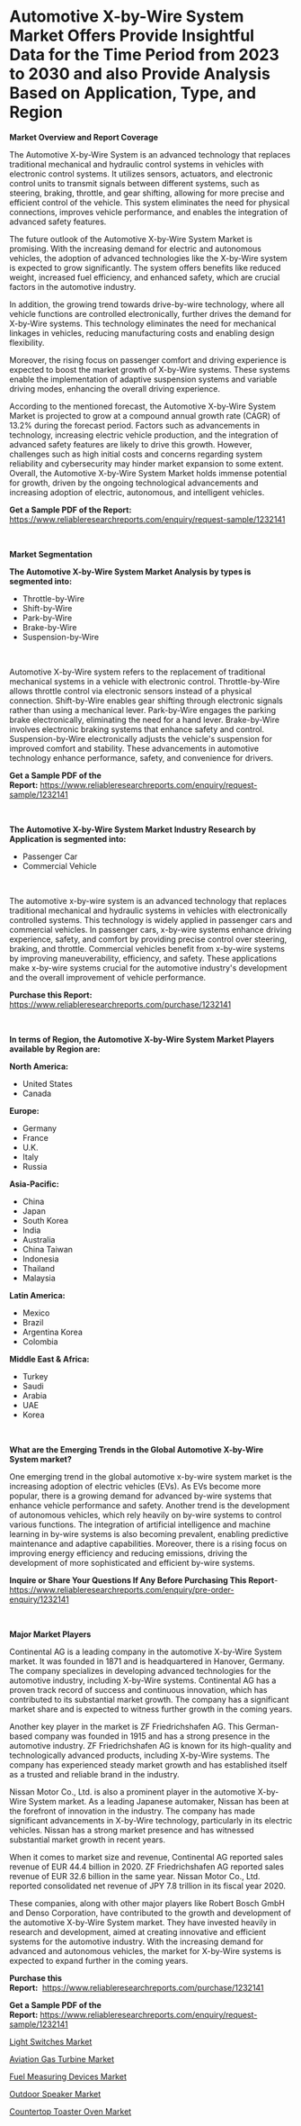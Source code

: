 <p><h1>Automotive X-by-Wire System Market Offers Provide Insightful Data for the Time Period from 2023 to 2030 and also Provide Analysis Based on Application, Type, and Region</h1></p><p><strong>Market Overview and Report Coverage</strong></p>
<p><p>The Automotive X-by-Wire System is an advanced technology that replaces traditional mechanical and hydraulic control systems in vehicles with electronic control systems. It utilizes sensors, actuators, and electronic control units to transmit signals between different systems, such as steering, braking, throttle, and gear shifting, allowing for more precise and efficient control of the vehicle. This system eliminates the need for physical connections, improves vehicle performance, and enables the integration of advanced safety features.</p><p>The future outlook of the Automotive X-by-Wire System Market is promising. With the increasing demand for electric and autonomous vehicles, the adoption of advanced technologies like the X-by-Wire system is expected to grow significantly. The system offers benefits like reduced weight, increased fuel efficiency, and enhanced safety, which are crucial factors in the automotive industry.</p><p>In addition, the growing trend towards drive-by-wire technology, where all vehicle functions are controlled electronically, further drives the demand for X-by-Wire systems. This technology eliminates the need for mechanical linkages in vehicles, reducing manufacturing costs and enabling design flexibility.</p><p>Moreover, the rising focus on passenger comfort and driving experience is expected to boost the market growth of X-by-Wire systems. These systems enable the implementation of adaptive suspension systems and variable driving modes, enhancing the overall driving experience.</p><p>According to the mentioned forecast, the Automotive X-by-Wire System Market is projected to grow at a compound annual growth rate (CAGR) of 13.2% during the forecast period. Factors such as advancements in technology, increasing electric vehicle production, and the integration of advanced safety features are likely to drive this growth. However, challenges such as high initial costs and concerns regarding system reliability and cybersecurity may hinder market expansion to some extent. Overall, the Automotive X-by-Wire System Market holds immense potential for growth, driven by the ongoing technological advancements and increasing adoption of electric, autonomous, and intelligent vehicles.</p></p>
<p><strong>Get a Sample PDF of the Report:</strong> <a href="https://www.reliableresearchreports.com/enquiry/request-sample/1232141">https://www.reliableresearchreports.com/enquiry/request-sample/1232141</a></p>
<p>&nbsp;</p>
<p><strong>Market Segmentation</strong></p>
<p><strong>The Automotive X-by-Wire System Market Analysis by types is segmented into:</strong></p>
<p><ul><li>Throttle-by-Wire</li><li>Shift-by-Wire</li><li>Park-by-Wire</li><li>Brake-by-Wire</li><li>Suspension-by-Wire</li></ul></p>
<p>&nbsp;</p>
<p><p>Automotive X-by-Wire system refers to the replacement of traditional mechanical systems in a vehicle with electronic control. Throttle-by-Wire allows throttle control via electronic sensors instead of a physical connection. Shift-by-Wire enables gear shifting through electronic signals rather than using a mechanical lever. Park-by-Wire engages the parking brake electronically, eliminating the need for a hand lever. Brake-by-Wire involves electronic braking systems that enhance safety and control. Suspension-by-Wire electronically adjusts the vehicle's suspension for improved comfort and stability. These advancements in automotive technology enhance performance, safety, and convenience for drivers.</p></p>
<p><strong>Get a Sample PDF of the Report:</strong>&nbsp;<a href="https://www.reliableresearchreports.com/enquiry/request-sample/1232141">https://www.reliableresearchreports.com/enquiry/request-sample/1232141</a></p>
<p>&nbsp;</p>
<p><strong>The Automotive X-by-Wire System Market Industry Research by Application is segmented into:</strong></p>
<p><ul><li>Passenger Car</li><li>Commercial Vehicle</li></ul></p>
<p>&nbsp;</p>
<p><p>The automotive x-by-wire system is an advanced technology that replaces traditional mechanical and hydraulic systems in vehicles with electronically controlled systems. This technology is widely applied in passenger cars and commercial vehicles. In passenger cars, x-by-wire systems enhance driving experience, safety, and comfort by providing precise control over steering, braking, and throttle. Commercial vehicles benefit from x-by-wire systems by improving maneuverability, efficiency, and safety. These applications make x-by-wire systems crucial for the automotive industry's development and the overall improvement of vehicle performance.</p></p>
<p><strong>Purchase this Report:</strong>&nbsp; <a href="https://www.reliableresearchreports.com/purchase/1232141">https://www.reliableresearchreports.com/purchase/1232141</a></p>
<p>&nbsp;</p>
<p><strong>In terms of Region, the Automotive X-by-Wire System Market Players available by Region are:</strong></p>
<p>
    <p> <strong> North America: </strong>
        <ul>
            <li>United States</li>
            <li>Canada</li>
        </ul>
        </p> 
    <p> <strong> Europe: </strong>
        <ul>
            <li>Germany</li>
            <li>France</li>
            <li>U.K.</li>
            <li>Italy</li>
            <li>Russia</li>
        </ul>
        </p> 
    <p> <strong> Asia-Pacific: </strong>
        <ul>
            <li>China</li>
            <li>Japan</li>
            <li>South Korea</li>
            <li>India</li>
            <li>Australia</li>
            <li>China Taiwan</li>
            <li>Indonesia</li>
            <li>Thailand</li>
            <li>Malaysia</li>
        </ul>
        </p> 
    <p> <strong> Latin America: </strong>
        <ul>
            <li>Mexico</li>
            <li>Brazil</li>
            <li>Argentina Korea</li>
            <li>Colombia</li>
        </ul>
        </p> 
    <p> <strong> Middle East & Africa: </strong>
        <ul>
            <li>Turkey</li>
            <li>Saudi</li>
            <li>Arabia</li>
            <li>UAE</li>
            <li>Korea</li>
        </ul>
    </p>
    </p>
<p>&nbsp;</p>
<p><strong>What are the Emerging Trends in the Global Automotive X-by-Wire System market?</strong></p>
<p><p>One emerging trend in the global automotive x-by-wire system market is the increasing adoption of electric vehicles (EVs). As EVs become more popular, there is a growing demand for advanced by-wire systems that enhance vehicle performance and safety. Another trend is the development of autonomous vehicles, which rely heavily on by-wire systems to control various functions. The integration of artificial intelligence and machine learning in by-wire systems is also becoming prevalent, enabling predictive maintenance and adaptive capabilities. Moreover, there is a rising focus on improving energy efficiency and reducing emissions, driving the development of more sophisticated and efficient by-wire systems.</p></p>
<p><strong>Inquire or Share Your Questions If Any Before Purchasing This Report</strong>- <a href="https://www.reliableresearchreports.com/enquiry/pre-order-enquiry/1232141">https://www.reliableresearchreports.com/enquiry/pre-order-enquiry/1232141</a></p>
<p>&nbsp;</p>
<p><strong>Major Market Players</strong></p>
<p><p>Continental AG is a leading company in the automotive X-by-Wire System market. It was founded in 1871 and is headquartered in Hanover, Germany. The company specializes in developing advanced technologies for the automotive industry, including X-by-Wire systems. Continental AG has a proven track record of success and continuous innovation, which has contributed to its substantial market growth. The company has a significant market share and is expected to witness further growth in the coming years.</p><p>Another key player in the market is ZF Friedrichshafen AG. This German-based company was founded in 1915 and has a strong presence in the automotive industry. ZF Friedrichshafen AG is known for its high-quality and technologically advanced products, including X-by-Wire systems. The company has experienced steady market growth and has established itself as a trusted and reliable brand in the industry.</p><p>Nissan Motor Co., Ltd. is also a prominent player in the automotive X-by-Wire System market. As a leading Japanese automaker, Nissan has been at the forefront of innovation in the industry. The company has made significant advancements in X-by-Wire technology, particularly in its electric vehicles. Nissan has a strong market presence and has witnessed substantial market growth in recent years.</p><p>When it comes to market size and revenue, Continental AG reported sales revenue of EUR 44.4 billion in 2020. ZF Friedrichshafen AG reported sales revenue of EUR 32.6 billion in the same year. Nissan Motor Co., Ltd. reported consolidated net revenue of JPY 7.8 trillion in its fiscal year 2020.</p><p>These companies, along with other major players like Robert Bosch GmbH and Denso Corporation, have contributed to the growth and development of the automotive X-by-Wire System market. They have invested heavily in research and development, aimed at creating innovative and efficient systems for the automotive industry. With the increasing demand for advanced and autonomous vehicles, the market for X-by-Wire systems is expected to expand further in the coming years.</p></p>
<p><strong>Purchase this Report:</strong>&nbsp;&nbsp;<a href="https://www.reliableresearchreports.com/purchase/1232141">https://www.reliableresearchreports.com/purchase/1232141</a></p>
<p></p>
<p><strong>Get a Sample PDF of the Report:</strong>&nbsp;<a href="https://www.reliableresearchreports.com/enquiry/request-sample/1232141">https://www.reliableresearchreports.com/enquiry/request-sample/1232141</a></p>
<p><p><a href="https://www.linkedin.com/pulse/decoding-light-switches-market-deep-dive-latest-trends-segmentation-bbjze/">Light Switches Market</a></p><p><a href="https://medium.com/@vallieemard78/decoding-aviation-gas-turbine-market-metrics-market-share-trends-and-growth-patterns-a1a7705004be">Aviation Gas Turbine Market</a></p><p><a href="https://medium.com/@elzaziemann1943/fuel-measuring-devices-market-furnishes-information-on-market-share-market-trends-and-market-8947fb790cb5">Fuel Measuring Devices Market</a></p><p><a href="https://www.linkedin.com/pulse/outdoor-speaker-market-size-2023-2030-global-industrial-4nnle/">Outdoor Speaker Market</a></p><p><a href="https://www.linkedin.com/pulse/countertop-toaster-oven-market-size-share-amp-trends-analysis-sebze/">Countertop Toaster Oven Market</a></p></p>
